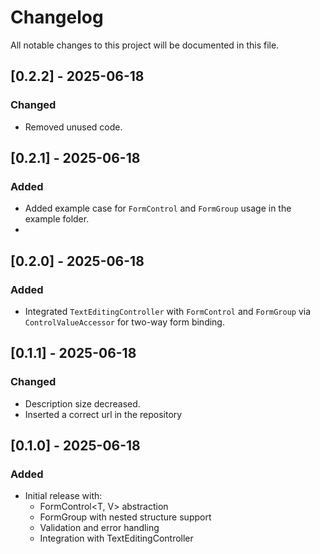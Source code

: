 # Changelog

All notable changes to this project will be documented in this file.

## [0.2.2] - 2025-06-18
### Changed
- Removed unused code.

## [0.2.1] - 2025-06-18
### Added
- Added example case for `FormControl` and `FormGroup` usage in the example folder.
- 
## [0.2.0] - 2025-06-18
### Added
- Integrated `TextEditingController` with `FormControl` and `FormGroup` via `ControlValueAccessor` for two-way form binding.

## [0.1.1] - 2025-06-18
### Changed
- Description size decreased.
- Inserted a correct url in the repository

## [0.1.0] - 2025-06-18
### Added
- Initial release with:
  - FormControl<T, V> abstraction
  - FormGroup<T> with nested structure support
  - Validation and error handling
  - Integration with TextEditingController